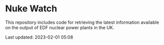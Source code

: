 # Nuke Watch

This repository includes code for retrieving the latest information available on the output of EDF nuclear power plants in the UK.

Last updated: 2023-02-01 05:08